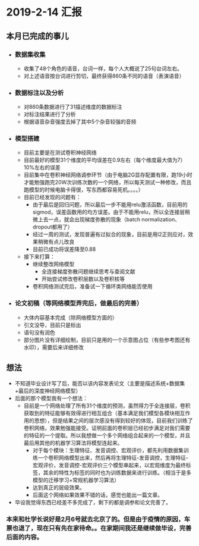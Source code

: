 # 2019-2-14 汇报

## 本月已完成的事儿

* ###  数据集收集

  * 收集了48个角色的语音，台词一样，每个人大概说了25句台词左右。
  * 对上述语音按台词进行剪切，最终获得860条不同的语音（表演语音）

* ### 数据标注以及分析

  * 对860条数据进行了31描述维度的数据标注
  * 对标注结果进行了分析
  * 根据语音杂音强度去掉了其中5个杂音较强的音频

* ### 模型搭建

  * 目前主要是在测试卷积神经网络
  * 目前最好的模型31个维度的平均误差在0.9左右（每个维度最大值为7）10%左右的误差
  * 目前集中在卷积神经网络调参环节（由于电脑2G显存配置有限，跑19小时才能勉强跑完20W次训练次数的一个网络，所以每天测试一种修改，而且跑模型的时候电脑卡得很，写东西都容易死机。。。。）
  * 目前已经发现的问题有：
    * 由于最后是回归问题，所以最后一步不能用relu激活函数，目前用的sigmod，误差函数用的均方误差。由于不能用relu，所以全连接层稍微上去一点，就会出现梯度弥散的现象（batch normalization、dropout都用了）
    * 经过一周的测试，发现普遍有过拟合的现象，目前是用l2正则应对，效果稍微有点儿改良
    * 目前已成功将误差降至0.88
  * 接下来打算：
    * 继续整改网络模型
      * 全连接梯度弥散问题继续思考与查阅文献
      * 开始尝试修改卷积层数以及卷积核等
    * 卷积网络测试完后，准备试一下循环类网络能否使用

* ### 论文初稿（等网络模型弄完后，做最后的完善）

  * 大体内容基本完成（除网络模型方面的）
  * 引文没导，目前只是标出
  * 语句没有润色
  * 部分图片没有详细绘制，目前只是用的一个示意图占位（有些参考图还有水印），需要后来详细修改

## 想法

* 不知道毕业设计写了后，能否以该内容发表论文（主要是描述系统+数据集+最后的深度神经网络模型）
* 后面的那个模型我有一个想法：
  * 目前是一个网络处理了所有31个维度的预测，虽然得力于全连接层，卷积获取到的特征能够有效得进行相互组合（基本满足我们模型各模块相互作用的思想），但是结果之间的层次感没有得到较好的体现，目前我们训练了卷积网络，效果勉强能接受。证明前面的卷积层已经初步满足对我们需要的特征的一个提取。所以我想做一个多个网络组合起来的一个模型，并且最后用其他的机器学习算法将模型连起来。
    * 对于每个模块：生理特征、发音调控、宏观评价，都先利用数据集训练一个卷积网络模型出来，然后再将生理特征-发音调控，生理特征-宏观评价，发音调控-宏观评价三个模型串起来，以宏观维度为最终标签，其余的特性为标签的同时也为训练数据来进行训练。（相当于是多模型的迁移学习+常规机器学习算法）
    * 达到真正的层级效果。
    * 后面这个网络如果效果不错的话，感觉也能出一篇文章。
* 毕设我觉得东西已经差不多完成了，剩下的都是调参和论文完善了。

### 本来和杜学长说好是2月6号就去北京了的。但是由于疫情的原因，车票也退了，现在只有先在家待命。。在家期间我还是继续做毕设，完善后面的内容。

